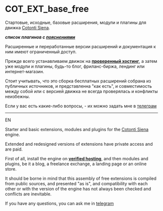 # COT_EXT_base_free
Стартовые, исходные, базовые расширения, модули и плагины для движка [Cotonti Siena](https://github.com/Cotonti/Cotonti).

***список плагинов с [пояснениями](https://docs.google.com/spreadsheets/d/1f8USw89ia79RkIHBIAaJiZhZrLwELQJtAeTZscQgsBk/)***

Расширенные и переработанные версии расширений и документация к ним имеют ограниченный доступ. 

Прежде всего устанавливаем движок на <b>[проверенный хостинг](https://beget.com/order/start?id=1479352)</b>, а затем уже модули и плагины, будь-то блог, фриланс-биржа, лендинг или интернет-магазин. 

Стоит учитывать, что это сборка бесплатных расширений собрана из публичных источников, и представленна "как есть", и совместимость между собой или с версией движка не всегда проверялась и конфликты неизбежны. 

Если у вас есть какие-либо вопросы, - их можно задать мне в [телеграм](https://t.me/webitproff)

<hr/>
EN

Starter and basic extensions, modules and plugins for the  [Cotonti Siena](https://github.com/Cotonti/Cotonti) engine. 

Extended and redesigned versions of extensions have private access and are paid.

First of all, install the engine on <b>[verified hosting](http://beget.com/order/start?id=1479352)</b>, and then modules and plugins, be it a blog, a freelance exchange, a landing page or an online store.

It should be borne in mind that this assembly of free extensions is compiled from public sources, and presented "as is", and compatibility with each other or with the version of the engine has not always been checked and conflicts are inevitable.

If you have any questions, you can ask me in [telegram](https://t.me/webitproff )


